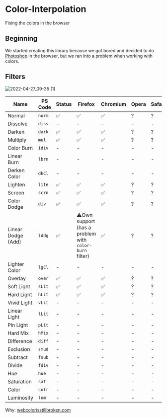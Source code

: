 # Color-Interpolation
Fixing the colors in the browser

## Beginning
We started creating this library because we got bored and decided to do [Photoshop](https://servokio.ru/test6) in the browser, but we ran into a problem when working with colors.

## Filters
![2022-04-27_09-35 (1)](https://user-images.githubusercontent.com/51263003/196129163-e777583d-b626-4a95-b9a6-da8287d41129.png)

| Name               | PS Code     | Status | Firefox | Chromium | Opera | Safari |
| ---                | ---         | ---    | ---     | ---      | ---   | ---    |
| Normal             | `norm`      | ✅     | ✅      | ✅      | ?     | ?      |
| Dissolve           | `diss`      | -      | -       | -        | -     | -      |
| Darken             | `dark`      | ✅     | ✅      | ✅      | ?     | ?      |
| Multiply           | `mul`       | ✅     | ✅      | ✅      | ?     | ?      |
| Color Burn         | `idiv`      | -      | -       | -        | -     | -      |
| Linear Burn        | `lbrn`      | -      | -       | -        | -     | -      |
| Derken Color       | `dkCl`      | -      | -       | -        | -     | -      |
| Lighten            | `lite`      | ✅     | ✅      | ✅      | ?     | ?      |
| Screen             | `scrn`      | ✅     | ✅      | ✅      | ?     | ?      |
| Color Dodge        | `div`       | ✅     | ✅      | ✅      | ?     | ?      |
| Linear Dodge (Add) | `lddg`      | ✅     | ⚠️Own support (has a problem with `color-burn` filter) | ✅      | ?     | ?      |
| Lighter Color      | `lgCl`      | -      | -       | -        | -     | -      |
| Overlay            | `over`      | ✅     | ✅      | ✅      | ?     | ?      |
| Soft Light         | `sLit`      | ✅     | ✅      | ✅      | ?     | ?      |
| Hard Light         | `hLit`      | ✅     | ✅      | ✅      | ?     | ?      |
| Vivid Light        | `vLit`      | -      | -       | -        | -     | -      |
| Linear Light       | `lLit`      | -      | -       | -        | -     | -      |
| Pin Light          | `pLit`      | -      | -       | -        | -     | -      |
| Hard Mix           | `hMix`      | -      | -       | -        | -     | -      |
| Difference         | `diff`      | -      | -       | -        | -     | -      |
| Exclusion          | `smud`      | -      | -       | -        | -     | -      |
| Subtract           | `fsub`      | -      | -       | -        | -     | -      |
| Divide             | `fdiv`      | -      | -       | -        | -     | -      |
| Hue                | `hue`       | -      | -       | -        | -     | -      |
| Saturation         | `sat`       | -      | -       | -        | -     | -      |
| Color              | `colr`      | -      | -       | -        | -     | -      |
| Luminosity         | `lum`       | -      | -       | -        | -     | -      |

Why: [webcolorisstillbroken.com](https://webcolorisstillbroken.com/)
